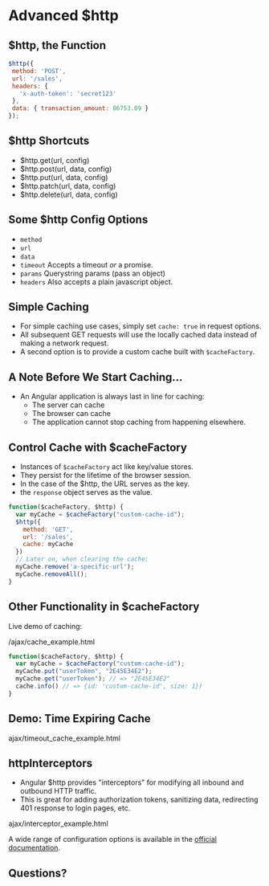 # Advanced $http

## $http, the Function

```javascript
$http({
 method: 'POST',
 url: '/sales',
 headers: {
   'x-auth-token': 'secret123'
 },
 data: { transaction_amount: 86753.09 }
});

```

## $http Shortcuts

 * $http.get(url, config)
 * $http.post(url, data, config)
 * $http.put(url, data, config)
 * $http.patch(url, data, config)
 * $http.delete(url, data, config)

## Some $http Config Options

 * `method`
 * `url`
 * `data`
 * `timeout` Accepts a timeout _or_ a promise.
 * `params` Querystring params (pass an object)
 * `headers` Also accepts a plain javascript object.

## Simple Caching

 * For simple caching use cases, simply set `cache: true` in request options.
 * All subsequent GET requests will use the locally cached data instead of making a network request.
 * A second option is to provide a custom cache built with `$cacheFactory`.


## A Note Before We Start Caching...

 * An Angular application is always last in line for caching:
    * The server can cache
    * The browser can cache
    * The application cannot stop caching from happening elsewhere.

## Control Cache with $cacheFactory

 * Instances of `$cacheFactory` act like key/value stores.
 * They persist for the lifetime of the browser session.
 * In the case of the $http, the URL serves as the key.
 * the `response` object serves as the value.

```javascript
function($cacheFactory, $http) {
  var myCache = $cacheFactory("custom-cache-id");
  $http({
    method: 'GET',
    url: '/sales',
    cache: myCache
  })
  // Later on, when clearing the cache:
  myCache.remove('a-specific-url');
  myCache.removeAll();
}

```

## Other Functionality in $cacheFactory

Live demo of caching:

/ajax/cache_example.html

```javascript
function($cacheFactory, $http) {
  var myCache = $cacheFactory("custom-cache-id");
  myCache.put("userToken", "2E45E34E2");
  myCache.get("userToken"); // => "2E45E34E2"
  cache.info() // => {id: 'custom-cache-id', size: 1})
}

```

## Demo: Time Expiring Cache

ajax/timeout\_cache\_example.html

## httpInterceptors

 * Angular $http provides "interceptors" for modifying all inbound and outbound HTTP traffic.
 * This is great for adding authorization tokens, sanitizing data, redirecting 401 response to login pages, etc.

ajax/interceptor\_example.html

A wide range of configuration options is available in the [official documentation](https://docs.angularjs.org/api/ng/service/$http#interceptors).

## Questions?
